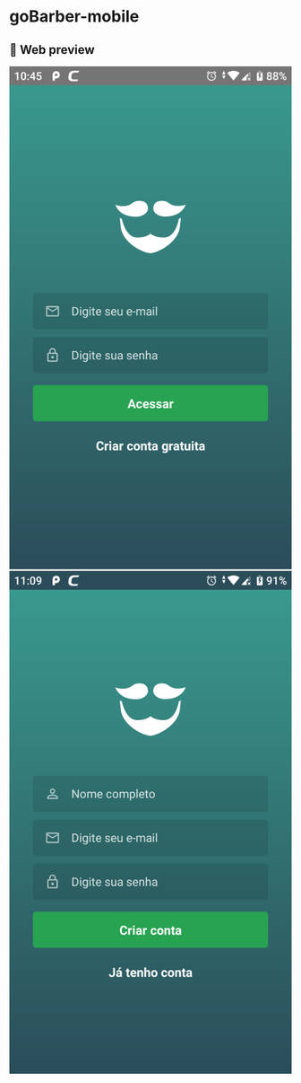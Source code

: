 # goBarber-mobile

## :iphone: Web preview
![app_login_screen](https://github.com/ellismarjr/goBarber-mobile/blob/master/preview_images/01_login.png?raw=true)
![app_register_screen](https://github.com/ellismarjr/goBarber-mobile/blob/master/preview_images/02_register.png?raw=true)
